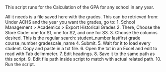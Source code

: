 This script runs for the Calculation of the GPA for any school in any year.

All it needs is a file saved here with the grades. This can be retrieved from:
    Under ACHS and the year you want the grades, go to:
        1. School Management > Academics > Export Historical Grades
        2. There, Choose the Store Code: one for S1, one for S2, and one for S3.
        3. Choose the columns desired. This is the regular search: 
                    student_number
                    lastfirst
                    grade
                    course_number
                    gradescale_name
        4. Submit.
        5. Wait for it to load every student. Copy and paste in a txt file.
        6. Open the txt in an Excel and edit to read with Tab delimmeter.
        7. Edit headings.
        8. Save it to the same path as this script.
        9. Edit file path inside script to match with actual related path.
        10. Run the script.